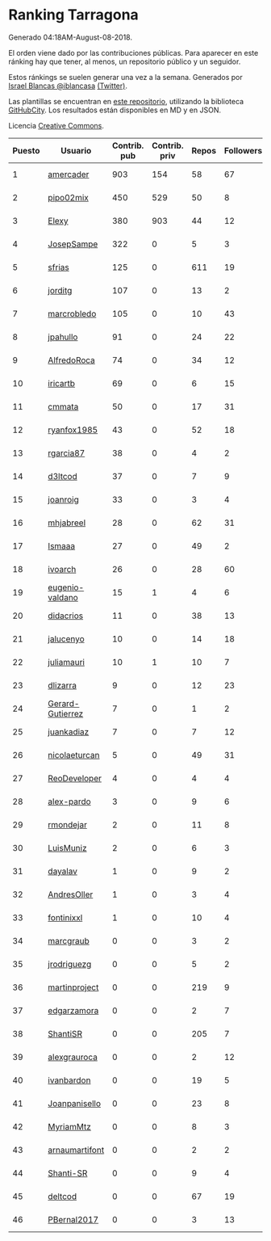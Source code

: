# Ranking Tarragona

Generado 04:18AM-August-08-2018.

El orden viene dado por las contribuciones públicas. Para aparecer en este ránking hay que tener, al menos, un repositorio público y un seguidor.

Estos ránkings se suelen generar una vez a la semana. Generados por [Israel Blancas @iblancasa](https://github.com/iblancasa/) [(Twitter)](https://twitter.com/iblancasa).

Las plantillas se encuentran en [este repositorio](https://github.com/iblancasa/GH-Spanish-Ranking), utilizando la biblioteca [GitHubCity](https://github.com/iblancasa/GitHubCity). Los resultados están disponibles en MD y en JSON.

Licencia [Creative Commons](https://creativecommons.org/licenses/by/4.0/).

| Puesto   |  Usuario  | Contrib. pub | Contrib. priv |Repos| Followers | Desde |  Avatar  |
|----------|-----------|--------------|---------------|-----|-----------|-------|----------|
|1|[amercader](https://github.com/amercader)|903|154|58|67|2010-02-09|![amercader]()|
|2|[pipo02mix](https://github.com/pipo02mix)|450|529|50|8|2011-07-03|![pipo02mix]()|
|3|[Elexy](https://github.com/Elexy)|380|903|44|12|2010-10-14|![Elexy]()|
|4|[JosepSampe](https://github.com/JosepSampe)|322|0|5|3|2015-01-08|![JosepSampe]()|
|5|[sfrias](https://github.com/sfrias)|125|0|611|19|2012-05-06|![sfrias]()|
|6|[jorditg](https://github.com/jorditg)|107|0|13|2|2014-02-03|![jorditg]()|
|7|[marcrobledo](https://github.com/marcrobledo)|105|0|10|43|2015-09-19|![marcrobledo]()|
|8|[jpahullo](https://github.com/jpahullo)|91|0|24|22|2012-07-26|![jpahullo]()|
|9|[AlfredoRoca](https://github.com/AlfredoRoca)|74|0|34|12|2014-08-15|![AlfredoRoca]()|
|10|[iricartb](https://github.com/iricartb)|69|0|6|15|2016-07-19|![iricartb]()|
|11|[cmmata](https://github.com/cmmata)|50|0|17|31|2013-04-22|![cmmata]()|
|12|[ryanfox1985](https://github.com/ryanfox1985)|43|0|52|18|2011-10-26|![ryanfox1985]()|
|13|[rgarcia87](https://github.com/rgarcia87)|38|0|4|2|2017-11-17|![rgarcia87]()|
|14|[d3ltcod](https://github.com/d3ltcod)|37|0|7|9|2017-12-11|![d3ltcod]()|
|15|[joanroig](https://github.com/joanroig)|33|0|3|4|2015-05-14|![joanroig]()|
|16|[mhjabreel](https://github.com/mhjabreel)|28|0|62|31|2014-10-08|![mhjabreel]()|
|17|[Ismaaa](https://github.com/Ismaaa)|27|0|49|2|2016-09-16|![Ismaaa]()|
|18|[ivoarch](https://github.com/ivoarch)|26|0|28|60|2011-03-18|![ivoarch]()|
|19|[eugenio-valdano](https://github.com/eugenio-valdano)|15|1|4|6|2014-03-12|![eugenio-valdano]()|
|20|[didacrios](https://github.com/didacrios)|11|0|38|13|2010-02-25|![didacrios]()|
|21|[jalucenyo](https://github.com/jalucenyo)|10|0|14|18|2012-04-06|![jalucenyo]()|
|22|[juliamauri](https://github.com/juliamauri)|10|1|10|7|2013-11-28|![juliamauri]()|
|23|[dlizarra](https://github.com/dlizarra)|9|0|12|23|2015-04-12|![dlizarra]()|
|24|[Gerard-Gutierrez](https://github.com/Gerard-Gutierrez)|7|0|1|2|2012-02-01|![Gerard-Gutierrez]()|
|25|[juankadiaz](https://github.com/juankadiaz)|7|0|7|12|2013-10-04|![juankadiaz]()|
|26|[nicolaeturcan](https://github.com/nicolaeturcan)|5|0|49|31|2014-04-10|![nicolaeturcan]()|
|27|[ReoDeveloper](https://github.com/ReoDeveloper)|4|0|4|4|2013-01-20|![ReoDeveloper]()|
|28|[alex-pardo](https://github.com/alex-pardo)|3|0|9|6|2012-09-19|![alex-pardo]()|
|29|[rmondejar](https://github.com/rmondejar)|2|0|11|8|2008-06-20|![rmondejar]()|
|30|[LuisMuniz](https://github.com/LuisMuniz)|2|0|6|3|2014-07-18|![LuisMuniz]()|
|31|[dayalav](https://github.com/dayalav)|1|0|9|2|2013-06-10|![dayalav]()|
|32|[AndresOller](https://github.com/AndresOller)|1|0|3|4|2013-07-06|![AndresOller]()|
|33|[fontinixxl](https://github.com/fontinixxl)|1|0|10|4|2013-07-24|![fontinixxl]()|
|34|[marcgraub](https://github.com/marcgraub)|0|0|3|2|2012-10-02|![marcgraub]()|
|35|[jrodriguezg](https://github.com/jrodriguezg)|0|0|5|2|2013-02-05|![jrodriguezg]()|
|36|[martinproject](https://github.com/martinproject)|0|0|219|9|2008-06-13|![martinproject]()|
|37|[edgarzamora](https://github.com/edgarzamora)|0|0|2|7|2013-05-02|![edgarzamora]()|
|38|[ShantiSR](https://github.com/ShantiSR)|0|0|205|7|2013-01-16|![ShantiSR]()|
|39|[alexgrauroca](https://github.com/alexgrauroca)|0|0|2|12|2013-07-31|![alexgrauroca]()|
|40|[ivanbardon](https://github.com/ivanbardon)|0|0|19|5|2013-10-30|![ivanbardon]()|
|41|[Joanpanisello](https://github.com/Joanpanisello)|0|0|23|8|2013-09-20|![Joanpanisello]()|
|42|[MyriamMtz](https://github.com/MyriamMtz)|0|0|8|3|2013-11-25|![MyriamMtz]()|
|43|[arnaumartifont](https://github.com/arnaumartifont)|0|0|2|2|2014-11-07|![arnaumartifont]()|
|44|[Shanti-SR](https://github.com/Shanti-SR)|0|0|9|4|2014-11-12|![Shanti-SR]()|
|45|[deltcod](https://github.com/deltcod)|0|0|67|19|2015-09-22|![deltcod]()|
|46|[PBernal2017](https://github.com/PBernal2017)|0|0|3|13|2017-02-23|![PBernal2017]()|
